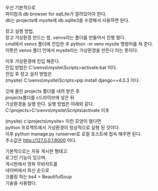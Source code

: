 우선 기본적으로  
파이참과 db browser for sqlLite가 깔려있어야 한다.  
db는 projects에 mysite에 db.sqlite3을 수정해서 사용하면 된다.  
  
장고 실행 방법.  
장고 가상환경 만드는 법. 
venvs라는 폴더를 만들어서 진행 했다.  
cmd에서 venvs 폴더에 진입한 후 python -m venv mysite 명령어를 쳐 준다.  
이뜻은 venvs 폴더 안에서 mysite라는 가상환경을 만든다 라는 뜻이다.  
  
이후 가상환경에 진입 해준다.  
진입 방법은 C:\venvs\mysite\Scripts>activate.bat 이다.  
진입 후 장고 설치 방법은  
(mysite) C:\venvs\mysite\Scripts>pip install django==4.0.3 이다.  

깃에 올린 projects 폴더를 내려 받은 후  
projects폴더를 c드라이브에 넣은 뒤  
가상환경을 실행 한다. 실행 방법은 아래와 같다.  
C:\projects>C:\venvs\mysite\Scripts\activate 이후  
  
(mysite) c:\projects\mysite> 이런 모양이 됐다면  
python 프로젝트에서 가상환경이 정상적으로 실행 된 것이다.  
이후 python manage.py runserver로 로컬 호스트에 접속 해주면 된다.  
주소값은 http://127.0.0.1:8000 이다. 

기본적으로는 자유 게시판 형태고.  
로그인 기능이 있으며.  
게시판에서 영화 무비차트를   
네이버에서 최신 순으로   
크롤링 하는 bs4 = BeautifulSoup   
기술을 사용했다.  

